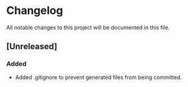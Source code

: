 # Changelog

All notable changes to this project will be documented in this file.

## [Unreleased]

### Added

- Added .gitignore to prevent generated files from being committed.